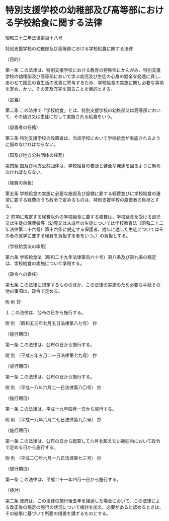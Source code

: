 # 特別支援学校の幼稚部及び高等部における学校給食に関する法律

昭和三十二年法律第百十八号

特別支援学校の幼稚部及び高等部における学校給食に関する法律

（目的）

第一条 この法律は、特別支援学校における教育の特殊性にかんがみ、特別支援学校の幼稚部及び高等部において学ぶ幼児及び生徒の心身の健全な発達に資し、あわせて国民の食生活の改善に寄与するため、学校給食の実施に関し必要な事項を定め、かつ、その普及充実を図ることを目的とする。

（定義）

第二条 この法律で「学校給食」とは、特別支援学校の幼稚部又は高等部において、その幼児又は生徒に対して実施される給食をいう。

（設置者の任務）

第三条 特別支援学校の設置者は、当該学校において学校給食が実施されるように努めなければならない。

（国及び地方公共団体の任務）

第四条 国及び地方公共団体は、学校給食の普及と健全な発達を図るように努めなければならない。

（経費の負担）

第五条 学校給食の実施に必要な施設及び設備に要する経費並びに学校給食の運営に要する経費のうち政令で定めるものは、特別支援学校の設置者の負担とする。

２ 前項に規定する経費以外の学校給食に要する経費は、学校給食を受ける幼児又は生徒の保護者等（幼児又は未成年の生徒については学校教育法（昭和二十二年法律第二十六号）第十六条に規定する保護者、成年に達した生徒についてはその者の就学に要する経費を負担する者をいう。）の負担とする。

（学校給食法の準用）

第六条 学校給食法（昭和二十九年法律第百六十号）第八条及び第九条の規定は、学校給食の実施について準用する。

（政令への委任）

第七条 この法律に規定するもののほか、この法律の実施のため必要な手続その他の事項は、政令で定める。

附 則 抄

１ この法律は、公布の日から施行する。

附 則 （昭和五三年七月五日法律第八七号） 抄

（施行期日）

第一条 この法律は、公布の日から施行する。

附 則 （平成三年五月二一日法律第七九号） 抄

（施行期日）

第一条 この法律は、公布の日から施行する。

附 則 （平成一八年六月二一日法律第八〇号） 抄

（施行期日）

第一条 この法律は、平成十九年四月一日から施行する。

附 則 （平成一九年六月二七日法律第九六号） 抄

（施行期日）

第一条 この法律は、公布の日から起算して六月を超えない範囲内において政令で定める日から施行する。

附 則 （平成二〇年六月一八日法律第七三号） 抄

（施行期日）

第一条 この法律は、平成二十一年四月一日から施行する。

（検討）

第二条 政府は、この法律の施行後五年を経過した場合において、この法律による改正後の規定の施行の状況について検討を加え、必要があると認めるときは、その結果に基づいて所要の措置を講ずるものとする。
